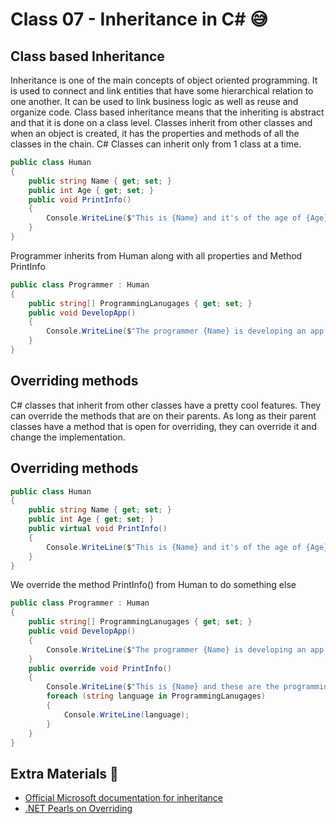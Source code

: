 # Class 07 - Inheritance in C# 😅

## Class based Inheritance
Inheritance is one of the main concepts of object oriented programming. It is used to connect and link entities that have some hierarchical relation to one another. It can be used to link business logic as well as reuse and organize code. Class based inheritance means that the inheriting is abstract and that it is done on a class level. Classes inherit from other classes and when an object is created, it has the properties and methods of all the classes in the chain. C# Classes can inherit only from 1 class at a time.  
```c#
public class Human
{
    public string Name { get; set; }
    public int Age { get; set; }
    public void PrintInfo()
    {
        Console.WriteLine($"This is {Name} and it's of the age of {Age}.");
    }
}
```
Programmer inherits from Human along with all properties and Method PrintInfo
```c#
public class Programmer : Human
{
    public string[] ProgrammingLanugages { get; set; }
    public void DevelopApp()
    {
        Console.WriteLine($"The programmer {Name} is developing an app...");
    }
}
```
## Overriding methods
C# classes that inherit from other classes have a pretty cool features. They can override the methods that are on their parents. As long as their parent classes have a method that is open for overriding, they can override it and change the implementation.
## Overriding methods
```csharp
public class Human
{
    public string Name { get; set; }
    public int Age { get; set; }
    public virtual void PrintInfo()
    {
        Console.WriteLine($"This is {Name} and it's of the age of {Age}.");
    }
}
```
We override the method PrintInfo() from Human to do something else
```csharp
public class Programmer : Human
{
    public string[] ProgrammingLanugages { get; set; }
    public void DevelopApp()
    {
        Console.WriteLine($"The programmer {Name} is developing an app...");
    }
    public override void PrintInfo()
    {
        Console.WriteLine($"This is {Name} and these are the programming lanugages they know:");
        foreach (string language in ProgrammingLanugages)
        {
            Console.WriteLine(language);
        }
    }
}
```

## Extra Materials 📘
* [Official Microsoft documentation for inheritance](https://docs.microsoft.com/en-us/dotnet/csharp/tutorials/inheritance)
* [.NET Pearls on Overriding](https://www.dotnetperls.com/override)
